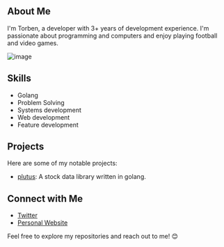 ## About Me
I'm Torben, a developer with 3+ years of development experience. I'm passionate about programming and computers and enjoy playing football and video games.

![image](https://github.com/user-attachments/assets/c1b4cd5c-9cc7-436d-bc0c-2b4f962bccc2)

## Skills
- Golang
- Problem Solving
- Systems development
- Web development
- Feature development

## Projects
Here are some of my notable projects:
- [plutus](https://github.com/torbenconto/plutus): A stock data library written in golang.

## Connect with Me
- [Twitter](https://twitter.com/tconto_tech)
- [Personal Website](https://tconto.tech)

Feel free to explore my repositories and reach out to me! 😊
